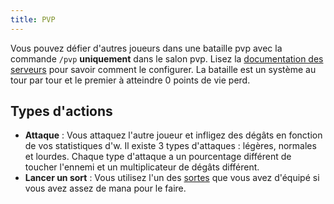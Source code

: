 ```yaml
---
title: PVP
---
```


Vous pouvez défier d'autres joueurs dans une bataille pvp avec la commande `/pvp` **uniquement** dans le salon pvp. Lisez la [documentation des serveurs](/fr/documentation/features/servers) pour savoir comment le configurer. La bataille est un système au tour par tour et le premier à atteindre 0 points de vie perd.

## Types d'actions

- **Attaque** : Vous attaquez l'autre joueur et infligez des dégâts en fonction de vos statistiques d'w. Il existe 3 types d'attaques : légères, normales et lourdes. Chaque type d'attaque a un pourcentage différent de toucher l'ennemi et un multiplicateur de dégâts différent.
- **Lancer un sort** : Vous utilisez l'un des [sortes](/fr/documentation/features/spells) que vous avez d'équipé si vous avez assez de mana pour le faire.
